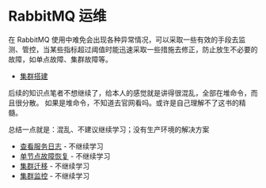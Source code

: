 # RabbitMQ 运维

在 RabbitMQ 使用中难免会出现各种异常情况，可以采取一些有效的手段去监测、管控，当某些指标超过阈值时能迅速采取一些措施去修正，防止放生不必要的故障，如单点故障、集群故障等。

- [集群搭建](./01.md)

后续的知识点笔者不想继续了，给本人的感觉就是讲得很混乱，全部在堆命令，而且很分散。
如果是堆命令，不知道去官网看吗。或许是自己理解不了这书的精髓。

总结一点就是：混乱、不建议继续学习；没有生产环境的解决方案

- [查看服务日志](./02.md)    - 不继续学习
- [单节点故障恢复](./03.md) - 不继续学习
- [集群迁移](./04.md) - 不继续学习
- [集群监控](./05.md) - 不继续学习
